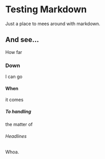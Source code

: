 # Testing Markdown
Just a place to mees around with markdown.

## And see...
How far

### Down 
I can go

#### When
it comes

##### To handling
the matter of 

###### Headlines
Whoa.
